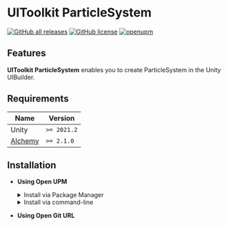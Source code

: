# UIToolkit ParticleSystem

[![GitHub all releases](https://img.shields.io/github/downloads/MainraStudio/UI-Toolkit-Particle-System/total)](https://github.com/SeaeeesSan/SimpleFolderIcon/releases)
[![GitHub license](https://img.shields.io/github/license/MainraStudio/UI-Toolkit-Particle-System)](https://github.com/SeaeeesSan/SimpleFolderIcon/blob/master/LICENSE)
[![openupm](https://img.shields.io/npm/v/com.mainragames.uitoolkitparticlesystem?label=openupm&registry_uri=https://package.openupm.com)](https://openupm.com/packages/com.mainragames.uitoolkitparticlesystem/)

## Features

**UIToolkit ParticleSystem** enables you to create ParticleSystem in the Unity UIBuilder.

## Requirements
| **Name** | **Version** |
| --- | --- |
| Unity | `>= 2021.2` |
| [Alchemy](https://github.com/annulusgames/Alchemy) | `>= 2.1.0` |

## Installation
- **Using Open UPM**
  <details>
  <summary>Install via Package Manager</summary>
    
    - open **`Edit/Project Settings/Package Manager`**
    - add a new Scoped Registry (or edit the existing OpenUPM entry)

      | | |
      | --- | --- |
      | **Name** | `package.openupm.com` |
      | **URL** | `https://package.openupm.com` |
      | **Scope(s)** | `com.annulusgames.alchemy` |
      | | `com.mainragames.uitoolkit-particlesystem` |
    - click **`Apply`**
    - open **`Window/Package Management/Package Manager`**
    - click **`+`**
    - select **`Install package by name...`**
    - paste **`com.mainragames.uitoolkit-particlesystem`** into **Name**
    - click **`Install`**
      ## <sub>                                                                               OR</sub>
    - Alternatively, merge the snippet to [Packages/manifest.json](https://docs.unity3d.com/Manual/upm-manifestPrj.html)
      
      ```json
      {
          "scopedRegistries": [
              {
                  "name": "package.openupm.com",
                  "url": "https://package.openupm.com",
                  "scopes": [
                      "com.annulusgames.alchemy",
                      "com.mainragames.uitoolkit-particlesystem"
                  ]
              }
          ],
          "dependencies": {
              "com.mainragames.uitoolkit-particlesystem": "1.0.0"
          }
      }
      ```
  </details>
  <details>
  <summary>Install via command-line</summary>
    
    ```console
    $ openupm add com.mainragames.uitoolkit-particlesystem
    ```
- **Using Open Git URL**
